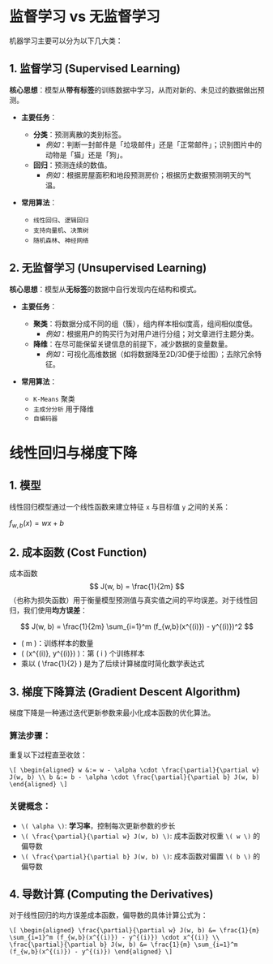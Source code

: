 # 监督学习 vs 无监督学习

机器学习主要可以分为以下几大类：

## 1. 监督学习 (Supervised Learning)

**核心思想**：模型从**带有标签**的训练数据中学习，从而对新的、未见过的数据做出预测。

-   **主要任务**：
    -   **分类**：预测离散的类别标签。
        -   *例如*：判断一封邮件是「垃圾邮件」还是「正常邮件」；识别图片中的动物是「猫」还是「狗」。
    -   **回归**：预测连续的数值。
        -   *例如*：根据房屋面积和地段预测房价；根据历史数据预测明天的气温。

-   **常用算法**：
    -   `线性回归`、`逻辑回归`
    -   `支持向量机`、`决策树`
    -   `随机森林`、`神经网络`

## 2. 无监督学习 (Unsupervised Learning)

**核心思想**：模型从**无标签**的数据中自行发现内在结构和模式。

-   **主要任务**：
    -   **聚类**：将数据分成不同的组（簇），组内样本相似度高，组间相似度低。
        -   *例如*：根据用户的购买行为对用户进行分组；对文章进行主题分类。
    -   **降维**：在尽可能保留关键信息的前提下，减少数据的变量数量。
        -   *例如*：可视化高维数据（如将数据降至2D/3D便于绘图）；去除冗余特征。

-   **常用算法**：
    -   `K-Means` 聚类
    -   `主成分分析` 用于降维
    -   `自编码器`

# 线性回归与梯度下降

## 1. 模型
线性回归模型通过一个线性函数来建立特征 `x` 与目标值 `y` 之间的关系：

$f_{w,b}(x) = wx + b$

## 2. 成本函数 (Cost Function)

成本函数 
$$ J(w, b) = \frac{1}{2m} $$
（也称为损失函数）用于衡量模型预测值与真实值之间的平均误差。对于线性回归，我们使用**均方误差**：

$$ J(w, b) = \frac{1}{2m} \sum_{i=1}^m (f_{w,b}(x^{(i)}) - y^{(i)})^2 $$

- \( m \)：训练样本的数量
- \( (x^{(i)}, y^{(i)}) \)：第 \( i \) 个训练样本
- 乘以 \( \frac{1}{2} \) 是为了后续计算梯度时简化数学表达式

## 3. 梯度下降算法 (Gradient Descent Algorithm)

梯度下降是一种通过迭代更新参数来最小化成本函数的优化算法。

### 算法步骤：
重复以下过程直至收敛：

`\[
\begin{aligned}
w &:= w - \alpha \cdot \frac{\partial}{\partial w} J(w, b) \\
b &:= b - \alpha \cdot \frac{\partial}{\partial b} J(w, b)
\end{aligned}
\]`

### 关键概念：
- `\( \alpha \)`: **学习率**，控制每次更新参数的步长
- `\( \frac{\partial}{\partial w} J(w, b) \)`: 成本函数对权重 `\( w \)` 的偏导数
- `\( \frac{\partial}{\partial b} J(w, b) \)`: 成本函数对偏置 `\( b \)` 的偏导数

## 4. 导数计算 (Computing the Derivatives)

对于线性回归的均方误差成本函数，偏导数的具体计算公式为：

`\[
\begin{aligned}
\frac{\partial}{\partial w} J(w, b) &= \frac{1}{m} \sum_{i=1}^m (f_{w,b}(x^{(i)}) - y^{(i)}) \cdot x^{(i)} \\
\frac{\partial}{\partial b} J(w, b) &= \frac{1}{m} \sum_{i=1}^m (f_{w,b}(x^{(i)}) - y^{(i)})
\end{aligned}
\]`
